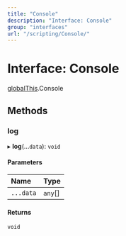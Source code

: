 ```yaml
---
title: "Console"
description: "Interface: Console"
group: "interfaces"
url: "/scripting/Console/"
---
```


# Interface: Console

[globalThis](/scripting/globals).Console

## Methods

### log

▸ **log**(...`data`): `void`

#### Parameters

| Name | Type |
| :------ | :------ |
| `...data` | `any`[] |

#### Returns

`void`
